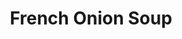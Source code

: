 ---
title: "French Onion Soup"
description: ""
price_s: ""
price_l: "8"
weight: "17"
hidden: true
---